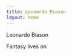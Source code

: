 ```yaml
---
title: Leonardo Biason
layout: home
---
```


<div class="m-8 p-4 h-fit flex flex-row">
	<div class="flex flex-col">
		<p class="not-prose home_title">Leonardo Biason</p>
		<p class="not-prose home_trail">Fantasy lives on</p>
	</div>
	<div class="flex justify-center align-middle">
		<div class="home_pfp"></div>
	</div>
</div>